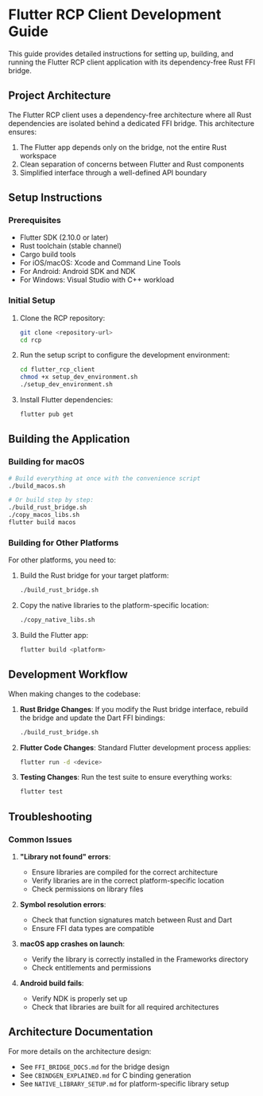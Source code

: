 # Flutter RCP Client Development Guide

This guide provides detailed instructions for setting up, building, and running the Flutter RCP client application with its dependency-free Rust FFI bridge.

## Project Architecture

The Flutter RCP client uses a dependency-free architecture where all Rust dependencies are isolated behind a dedicated FFI bridge. This architecture ensures:

1. The Flutter app depends only on the bridge, not the entire Rust workspace
2. Clean separation of concerns between Flutter and Rust components
3. Simplified interface through a well-defined API boundary

## Setup Instructions

### Prerequisites

- Flutter SDK (2.10.0 or later)
- Rust toolchain (stable channel)
- Cargo build tools
- For iOS/macOS: Xcode and Command Line Tools
- For Android: Android SDK and NDK
- For Windows: Visual Studio with C++ workload

### Initial Setup

1. Clone the RCP repository:
   ```bash
   git clone <repository-url>
   cd rcp
   ```

2. Run the setup script to configure the development environment:
   ```bash
   cd flutter_rcp_client
   chmod +x setup_dev_environment.sh
   ./setup_dev_environment.sh
   ```

3. Install Flutter dependencies:
   ```bash
   flutter pub get
   ```

## Building the Application

### Building for macOS

```bash
# Build everything at once with the convenience script
./build_macos.sh

# Or build step by step:
./build_rust_bridge.sh
./copy_macos_libs.sh
flutter build macos
```

### Building for Other Platforms

For other platforms, you need to:

1. Build the Rust bridge for your target platform:
   ```bash
   ./build_rust_bridge.sh
   ```

2. Copy the native libraries to the platform-specific location:
   ```bash
   ./copy_native_libs.sh
   ```

3. Build the Flutter app:
   ```bash
   flutter build <platform>
   ```

## Development Workflow

When making changes to the codebase:

1. **Rust Bridge Changes**: If you modify the Rust bridge interface, rebuild the bridge and update the Dart FFI bindings:
   ```bash
   ./build_rust_bridge.sh
   ```

2. **Flutter Code Changes**: Standard Flutter development process applies:
   ```bash
   flutter run -d <device>
   ```

3. **Testing Changes**: Run the test suite to ensure everything works:
   ```bash
   flutter test
   ```

## Troubleshooting

### Common Issues

1. **"Library not found" errors**:
   - Ensure libraries are compiled for the correct architecture
   - Verify libraries are in the correct platform-specific location
   - Check permissions on library files

2. **Symbol resolution errors**:
   - Check that function signatures match between Rust and Dart
   - Ensure FFI data types are compatible

3. **macOS app crashes on launch**:
   - Verify the library is correctly installed in the Frameworks directory
   - Check entitlements and permissions

4. **Android build fails**:
   - Verify NDK is properly set up
   - Check that libraries are built for all required architectures

## Architecture Documentation

For more details on the architecture design:

- See `FFI_BRIDGE_DOCS.md` for the bridge design
- See `CBINDGEN_EXPLAINED.md` for C binding generation
- See `NATIVE_LIBRARY_SETUP.md` for platform-specific library setup

